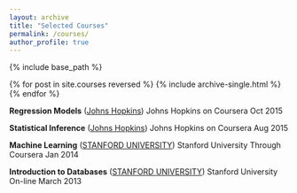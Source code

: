 ```yaml
---
layout: archive
title: "Selected Courses"
permalink: /courses/
author_profile: true
---
```


{% include base_path %}

{% for post in site.courses reversed %}
  {% include archive-single.html %}
{% endfor %}


**Regression Models** ([Johns Hopkins](https://www.coursera.org/account/accomplishments/certificate/678GCXVGHW))
Johns Hopkins on Coursera Oct 2015

**Statistical Inference** ([Johns Hopkins](https://www.coursera.org/account/accomplishments/certificate/4MAV4C4QVK))
Johns Hopkins on Coursera Aug 2015

**Machine Learning** ([STANFORD UNIVERSITY](https://github.com/danzhoushu/danzhoushu.github.io/blob/master/files/Coursera%20ml%202014.pdf))
Stanford University Through Coursera Jan 2014

**Introduction to Databases** ([STANFORD UNIVERSITY](https://github.com/danzhoushu/danzhoushu.github.io/blob/master/files/dshu178-98279-db--Winter2013-accomplishment.pdf))
Stanford University On-line March 2013

